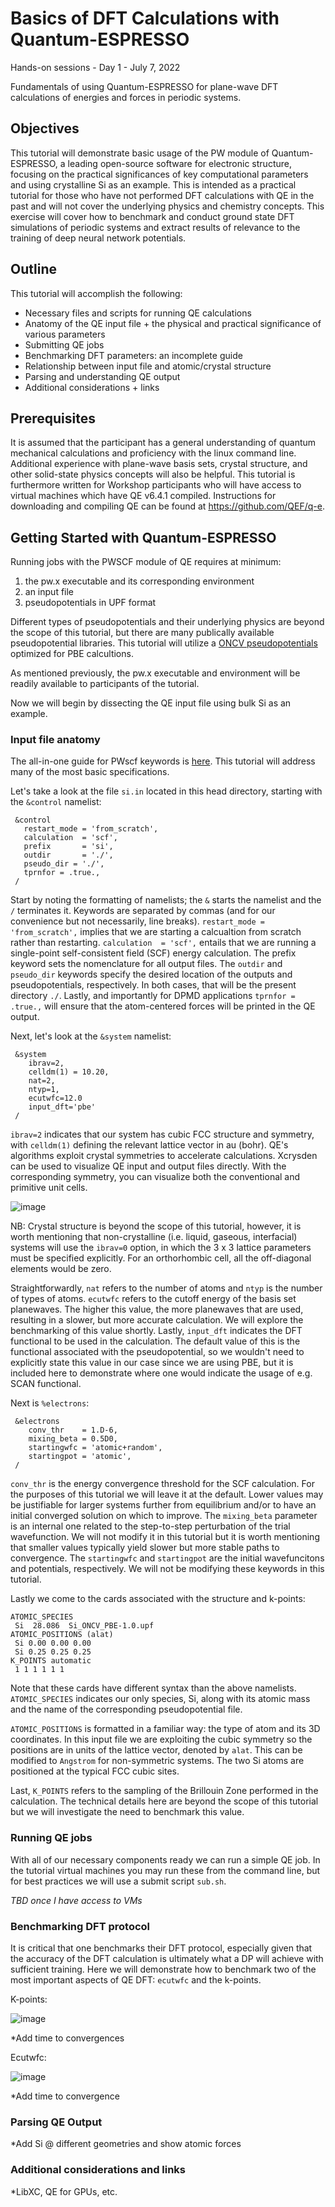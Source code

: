 # Basics of DFT Calculations with Quantum-ESPRESSO

Hands-on sessions - Day 1 - July 7, 2022

Fundamentals of using Quantum-ESPRESSO for plane-wave DFT calculations of energies and forces in periodic systems.

## Objectives

This tutorial will demonstrate basic usage of the PW module of Quantum-ESPRESSO, a leading open-source software for electronic structure, focusing on the practical significances of key computational parameters and using crystalline Si as an example. This is intended as a practical tutorial for those who have not performed DFT calculations with QE in the past and will not cover the underlying physics and chemistry concepts. This exercise will cover how to benchmark and conduct ground state DFT simulations of periodic systems and extract results of relevance to the training of deep neural network potentials.

## Outline

This tutorial will accomplish the following:
- Necessary files and scripts for running QE calculations
- Anatomy of the QE input file + the physical and practical significance of various parameters
- Submitting QE jobs
- Benchmarking DFT parameters: an incomplete guide 
- Relationship between input file and atomic/crystal structure
- Parsing and understanding QE output
- Additional considerations + links

## Prerequisites

It is assumed that the participant has a general understanding of quantum mechanical calculations and proficiency with the linux command line. Additional experience with plane-wave basis sets, crystal structure, and other solid-state physics concepts will also be helpful. This tutorial is furthermore written for Workshop participants who will have access to virtual machines which have QE v6.4.1 compiled. Instructions for downloading and compiling QE can be found at https://github.com/QEF/q-e.

## Getting Started with Quantum-ESPRESSO

Running jobs with the PWSCF module of QE requires at minimum: 

1) the pw.x executable and its corresponding environment
2) an input file
3) pseudopotentials in UPF format 

Different types of pseudopotentials and their underlying physics are beyond the scope of this tutorial, but there are many publically available pseudopotential libraries. This tutorial will utilize a [ONCV pseudopotentials](http://quantum-simulation.org/potentials/sg15_oncv/upf/ "ONCV psp library") optimized for PBE calcultions.

As mentioned previously, the pw.x executable and environment will be readily available to participants of the tutorial.

Now we will begin by dissecting the QE input file using bulk Si as an example.

### Input file anatomy

The all-in-one guide for PWscf keywords is [here](https://www.quantum-espresso.org/Doc/INPUT_PW.html). This tutorial will address many of the most basic specifications.

Let's take a look at the file `si.in` located in this head directory, starting with the `&control` namelist:

```
 &control
   restart_mode = 'from_scratch',
   calculation  = 'scf',
   prefix       = 'si',
   outdir       = './',
   pseudo_dir = './',
   tprnfor = .true.,
 /
```
Start by noting the formatting of namelists; the `&` starts the namelist and the `/` terminates it. Keywords are separated by commas (and for our convenience but not necessarily, line breaks). `restart_mode = 'from_scratch',` implies that we are starting a calcualtion from scratch rather than restarting. `calculation  = 'scf',` entails that we are running a single-point self-consistent field (SCF) energy calculation. The prefix keyword sets the nomenclature for all output files. The `outdir` and `pseudo_dir` keywords specify the desired location of the outputs and pseudopotentials, respectively. In both cases, that will be the present directory `./`. Lastly, and importantly for DPMD applications `tprnfor = .true.,` will ensure that the atom-centered forces will be printed in the QE output.

Next, let's look at the `&system` namelist:

```
 &system
    ibrav=2,
    celldm(1) = 10.20,
    nat=2,
    ntyp=1,
    ecutwfc=12.0
    input_dft='pbe'
 /
```
`ibrav=2` indicates that our system has cubic FCC structure and symmetry, with `celldm(1)` defining the relevant lattice vector in au (bohr). QE's algorithms exploit crystal symmetries to accelerate calculations. Xcrysden can be used to visualize QE input and output files directly. With the corresponding symmetry, you can visualize both the conventional and primitive unit cells.

![image](https://user-images.githubusercontent.com/59068990/176943208-9a82fdb4-4c79-4393-872e-769a85220924.png)

NB: Crystal structure is beyond the scope of this tutorial, however, it is worth mentioning that non-crystalline (i.e. liquid, gaseous, interfacial) systems will use the `ibrav=0` option, in which the 3 x 3 lattice parameters must be specified explicitly. For an orthorhombic cell, all the off-diagonal elements would be zero. 

Straightforwardly, `nat` refers to the number of atoms and `ntyp` is the number of types of atoms. `ecutwfc` refers to the cutoff energy of the basis set planewaves. The higher this value, the more planewaves that are used, resulting in a slower, but more accurate calculation. We will explore the benchmarking of this value shortly. Lastly, `input_dft` indicates the DFT functional to be used in the calculation. The default value of this is the functional associated with the pseudopotential, so we wouldn't need to explicitly state this value in our case since we are using PBE, but it is included here to demonstrate where one would indicate the usage of e.g. SCAN functional.

Next is `%electrons`:

```
 &electrons
    conv_thr    = 1.D-6,
    mixing_beta = 0.5D0,
    startingwfc = 'atomic+random',
    startingpot = 'atomic',
 /
```

`conv_thr` is the energy convergence threshold for the SCF calculation. For the purposes of this tutorial we will leave it at the default. Lower values may be justifiable for larger systems further from equilibrium and/or to have an initial converged solution on which to improve. The `mixing_beta` parameter is an internal one related to the step-to-step perturbation of the trial wavefunction. We will not modify it in this tutorial but it is worth mentioning that smaller values typically yield slower but more stable paths to convergence. The `startingwfc` and `startingpot` are the initial wavefuncitons and potentials, respectively. We will not be modifying these keywords in this tutorial.

Lastly we come to the cards associated with the structure and k-points:

```
ATOMIC_SPECIES
 Si  28.086  Si_ONCV_PBE-1.0.upf
ATOMIC_POSITIONS (alat)
 Si 0.00 0.00 0.00
 Si 0.25 0.25 0.25
K_POINTS automatic
 1 1 1 1 1 1
```
Note that these cards have different syntax than the above namelists. `ATOMIC_SPECIES` indicates our only species, Si, along with its atomic mass and the name of the corresponding pseudopotential file.

`ATOMIC_POSITIONS` is formatted in a familiar way: the type of atom and its 3D coordinates. In this input file we are exploiting the cubic symmetry so the positions are in units of the lattice vector, denoted by `alat`. This can be modified to `Angstrom` for non-symmetric systems. The two Si atoms are positioned at the typical FCC cubic sites.

Last, `K_POINTS` refers to the sampling of the Brillouin Zone performed in the calculation. The technical details here are beyond the scope of this tutorial but we will investigate the need to benchmark this value. 

### Running QE jobs

With all of our necessary components ready we can run a simple QE job. In the tutorial virtual machines you may run these from the command line, but for best practices we will use a submit script `sub.sh`.

*TBD once I have access to VMs*

### Benchmarking DFT protocol

It is critical that one benchmarks their DFT protocol, especially given that the accuracy of the DFT calculation is ultimately what a DP will achieve with sufficient training. Here we will demonstrate how to benchmark two of the most important aspects of QE DFT: `ecutwfc` and the k-points.

K-points:

![image](https://user-images.githubusercontent.com/59068990/176946171-a06cdcdb-c34d-4718-a096-965bf16a94d3.png)

*Add time to convergences

Ecutwfc:

![image](https://user-images.githubusercontent.com/59068990/176946588-de150d9f-2462-4ac8-b4f5-3d4e0c88a07c.png)

*Add time to convergence

### Parsing QE Output

*Add Si @ different geometries and show atomic forces

### Additional considerations and links

*LibXC, QE for GPUs, etc.


